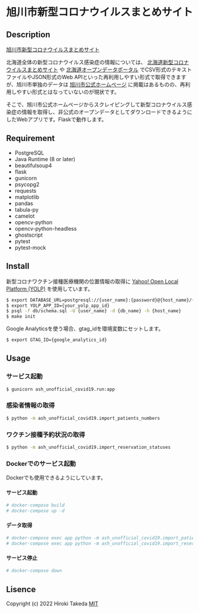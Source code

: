 # 旭川市新型コロナウイルスまとめサイト

## Description

[旭川市新型コロナウイルスまとめサイト](https://covid19.asahikawa-opendata.morori.jp/)

北海道全体の新型コロナウイルス感染症の情報については、 [北海道新型コロナウイルスまとめサイト](https://stopcovid19.hokkaido.dev/) や [北海道オープンデータポータル](https://www.harp.lg.jp/opendata/) でCSV形式のテキストファイルやJSON形式のWeb APIといった再利用しやすい形式で取得できますが、旭川市単独のデータは [旭川市公式ホームページ](https://www.city.asahikawa.hokkaido.jp/kurashi/135/136/150/d068529.html) に掲載はあるものの、再利用しやすい形式とはなっていないのが現状です。

そこで、旭川市公式ホームページからスクレイピングして新型コロナウイルス感染症の情報を取得し、非公式のオープンデータとしてダウンロードできるようにしたWebアプリです。Flaskで動作します。

## Requirement

- PostgreSQL
- Java Runtime (8 or later)
- beautifulsoup4
- flask
- gunicorn
- psycopg2
- requests
- matplotlib
- pandas
- tabula-py
- camelot
- opencv-python
- opencv-python-headless
- ghostscript
- pytest
- pytest-mock

## Install

新型コロナワクチン接種医療機関の位置情報の取得に [Yahoo! Open Local Platform (YOLP)](https://developer.yahoo.co.jp/webapi/map/) を使用しています。

```bash
$ export DATABASE_URL=postgresql://{user_name}:{password}@{host_name}/{db_name}
$ export YOLP_APP_ID={your_yolp_app_id}
$ psql -f db/schema.sql -U {user_name} -d {db_name} -h {host_name}
$ make init
```

Google Analyticsを使う場合、gtag_idを環境変数にセットします。

```bash
$ export GTAG_ID={google_analytics_id}
```

## Usage
### サービス起動

```bash
$ gunicorn ash_unofficial_covid19.run:app
```

### 感染者情報の取得

```bash
$ python -m ash_unofficial_covid19.import_patients_numbers
```

### ワクチン接種予約状況の取得

```bash
$ python -m ash_unofficial_covid19.import_reservation_statuses
```

### Dockerでのサービス起動

Dockerでも使用できるようにしています。

#### サービス起動

```bash
# docker-compose build
# docker-compose up -d
```

#### データ取得

```bash
# docker-compose exec app python -m ash_unofficial_covid19.import_patients_numbers
# docker-compose exec app python -m ash_unofficial_covid19.import_reservation_statuses
```

#### サービス停止

```bash
# docker-compose down
```

## Lisence

Copyright (c) 2022 Hiroki Takeda
[MIT](http://opensource.org/licenses/mit-license.php)
